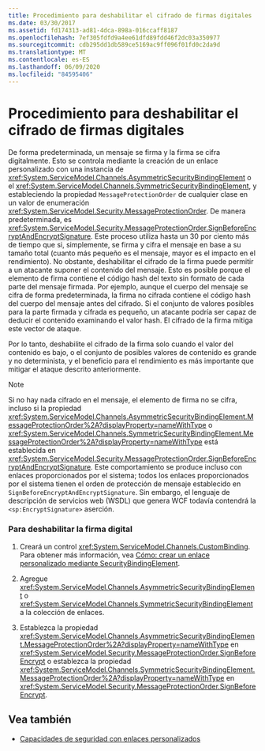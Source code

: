 ```yaml
---
title: Procedimiento para deshabilitar el cifrado de firmas digitales
ms.date: 03/30/2017
ms.assetid: fd174313-ad81-4dca-898a-016ccaff8187
ms.openlocfilehash: 7ef305fdfd9a4ee61dfd89fdd46f2dc03a350977
ms.sourcegitcommit: cdb295dd1db589ce5169ac9ff096f01fd0c2da9d
ms.translationtype: MT
ms.contentlocale: es-ES
ms.lasthandoff: 06/09/2020
ms.locfileid: "84595406"
---
```

# <a name="how-to-disable-encryption-of-digital-signatures"></a>Procedimiento para deshabilitar el cifrado de firmas digitales
De forma predeterminada, un mensaje se firma y la firma se cifra digitalmente. Esto se controla mediante la creación de un enlace personalizado con una instancia de <xref:System.ServiceModel.Channels.AsymmetricSecurityBindingElement> o el <xref:System.ServiceModel.Channels.SymmetricSecurityBindingElement>, y estableciendo la propiedad `MessageProtectionOrder` de cualquier clase en un valor de enumeración <xref:System.ServiceModel.Security.MessageProtectionOrder>. De manera predeterminada, es <xref:System.ServiceModel.Security.MessageProtectionOrder.SignBeforeEncryptAndEncryptSignature>. Este proceso utiliza hasta un 30 por ciento más de tiempo que si, simplemente, se firma y cifra el mensaje en base a su tamaño total (cuanto más pequeño es el mensaje, mayor es el impacto en el rendimiento). No obstante, deshabilitar el cifrado de la firma puede permitir a un atacante suponer el contenido del mensaje. Esto es posible porque el elemento de firma contiene el código hash del texto sin formato de cada parte del mensaje firmada. Por ejemplo, aunque el cuerpo del mensaje se cifra de forma predeterminada, la firma no cifrada contiene el código hash del cuerpo del mensaje antes del cifrado. Si el conjunto de valores posibles para la parte firmada y cifrada es pequeño, un atacante podría ser capaz de deducir el contenido examinando el valor hash. El cifrado de la firma mitiga este vector de ataque.  
  
 Por lo tanto, deshabilite el cifrado de la firma solo cuando el valor del contenido es bajo, o el conjunto de posibles valores de contenido es grande y no determinista, y el beneficio para el rendimiento es más importante que mitigar el ataque descrito anteriormente.  
  
> [!NOTE]
> Si no hay nada cifrado en el mensaje, el elemento de firma no se cifra, incluso si la propiedad <xref:System.ServiceModel.Channels.AsymmetricSecurityBindingElement.MessageProtectionOrder%2A?displayProperty=nameWithType> o <xref:System.ServiceModel.Channels.SymmetricSecurityBindingElement.MessageProtectionOrder%2A?displayProperty=nameWithType> está establecida en <xref:System.ServiceModel.Security.MessageProtectionOrder.SignBeforeEncryptAndEncryptSignature>. Este comportamiento se produce incluso con enlaces proporcionados por el sistema; todos los enlaces proporcionados por el sistema tienen el orden de protección de mensaje establecido en `SignBeforeEncryptAndEncryptSignature`. Sin embargo, el lenguaje de descripción de servicios web (WSDL) que genera WCF todavía contendrá la `<sp:EncryptSignature>` aserción.  
  
### <a name="to-disable-digital-signing"></a>Para deshabilitar la firma digital  
  
1. Creará un control <xref:System.ServiceModel.Channels.CustomBinding>. Para obtener más información, vea [Cómo: crear un enlace personalizado mediante SecurityBindingElement](how-to-create-a-custom-binding-using-the-securitybindingelement.md).  
  
2. Agregue <xref:System.ServiceModel.Channels.AsymmetricSecurityBindingElement> o <xref:System.ServiceModel.Channels.SymmetricSecurityBindingElement> a la colección de enlaces.  
  
3. Establezca la propiedad <xref:System.ServiceModel.Channels.AsymmetricSecurityBindingElement.MessageProtectionOrder%2A?displayProperty=nameWithType> en <xref:System.ServiceModel.Security.MessageProtectionOrder.SignBeforeEncrypt> o establezca la propiedad <xref:System.ServiceModel.Channels.SymmetricSecurityBindingElement.MessageProtectionOrder%2A?displayProperty=nameWithType> en <xref:System.ServiceModel.Security.MessageProtectionOrder.SignBeforeEncrypt>.  
  
## <a name="see-also"></a>Vea también

- [Capacidades de seguridad con enlaces personalizados](security-capabilities-with-custom-bindings.md)
